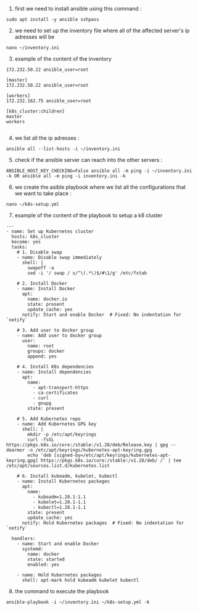 1. first  we need to install ansible using this command :

```
sudo apt install -y ansible sshpass
```
2. we need to set up the inventory file where all of the affected server's ip adresses will be

```
nano ~/inventory.ini
```
3. example of the content of the inventory
```
172.232.50.22 ansible_user=root

[master]
172.232.50.22 ansible_user=root

[workers]
172.232.162.75 ansible_user=root

[k8s_cluster:children]
master
workers


```
4. we list all the ip adresses :
```
ansible all --list-hosts -i ~/inventory.ini
```

5. check if the ansible server can reach into the other servers :

```
ANSIBLE_HOST_KEY_CHECKING=False ansible all -m ping -i ~/inventory.ini -k OR ansible all -m ping -i inventory.ini -k 
```

6. we create the asible playbook where we list all the configurations that we want to take place :

```
nano ~/k8s-setup.yml
```

7. example of the content of the playbook to setup a k8 cluster

```
---
- name: Set up Kubernetes cluster
  hosts: k8s_cluster
  become: yes
  tasks:
    # 1. Disable swap
    - name: Disable swap immediately
      shell: |
        swapoff -a
        sed -i '/ swap / s/^\(.*\)$/#\1/g' /etc/fstab

    # 2. Install Docker
    - name: Install Docker
      apt:
        name: docker.io
        state: present
        update_cache: yes
      notify: Start and enable Docker  # Fixed: No indentation for `notify`

    # 3. Add user to docker group
    - name: Add user to docker group
      user:
        name: root
        groups: docker
        append: yes

    # 4. Install K8s dependencies
    - name: Install dependencies
      apt:
        name:
          - apt-transport-https
          - ca-certificates
          - curl
          - gnupg
        state: present

    # 5. Add Kubernetes repo
    - name: Add Kubernetes GPG key
      shell: |
        mkdir -p /etc/apt/keyrings
        curl -fsSL https://pkgs.k8s.io/core:/stable:/v1.28/deb/Release.key | gpg --dearmor -o /etc/apt/keyrings/kubernetes-apt-keyring.gpg
        echo 'deb [signed-by=/etc/apt/keyrings/kubernetes-apt-keyring.gpg] https://pkgs.k8s.io/core:/stable:/v1.28/deb/ /' | tee /etc/apt/sources.list.d/kubernetes.list

    # 6. Install kubeadm, kubelet, kubectl
    - name: Install Kubernetes packages
      apt:
        name:
          - kubeadm=1.28.1-1.1
          - kubelet=1.28.1-1.1
          - kubectl=1.28.1-1.1
        state: present
        update_cache: yes
      notify: Hold Kubernetes packages  # Fixed: No indentation for `notify`

  handlers:
    - name: Start and enable Docker
      systemd:
        name: docker
        state: started
        enabled: yes

    - name: Hold Kubernetes packages
      shell: apt-mark hold kubeadm kubelet kubectl

```
8. the command to execute the playbook

```
ansible-playbook -i ~/inventory.ini ~/k8s-setup.yml -k
```


   









   
